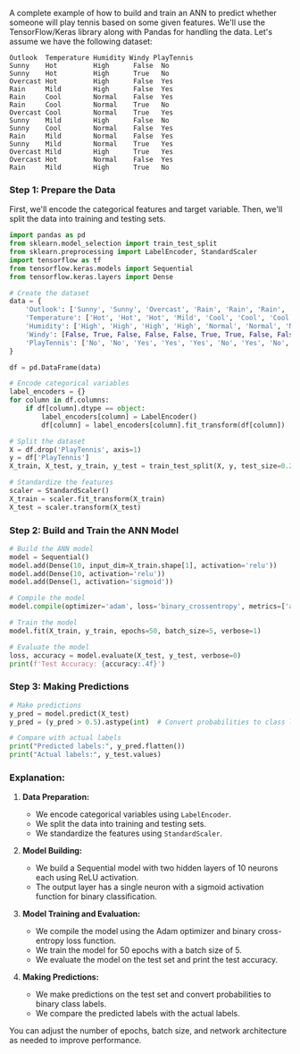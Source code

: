 A complete example of how to build and train an ANN to predict whether someone will play tennis based on some given features. We'll use the TensorFlow/Keras library along with Pandas for handling the data. Let's assume we have the following dataset:

```plaintext
Outlook  Temperature Humidity Windy PlayTennis
Sunny    Hot         High      False  No
Sunny    Hot         High      True   No
Overcast Hot         High      False  Yes
Rain     Mild        High      False  Yes
Rain     Cool        Normal    False  Yes
Rain     Cool        Normal    True   No
Overcast Cool        Normal    True   Yes
Sunny    Mild        High      False  No
Sunny    Cool        Normal    False  Yes
Rain     Mild        Normal    False  Yes
Sunny    Mild        Normal    True   Yes
Overcast Mild        High      True   Yes
Overcast Hot         Normal    False  Yes
Rain     Mild        High      True   No
```

### Step 1: Prepare the Data

First, we'll encode the categorical features and target variable. Then, we'll split the data into training and testing sets.

```python
import pandas as pd
from sklearn.model_selection import train_test_split
from sklearn.preprocessing import LabelEncoder, StandardScaler
import tensorflow as tf
from tensorflow.keras.models import Sequential
from tensorflow.keras.layers import Dense

# Create the dataset
data = {
    'Outlook': ['Sunny', 'Sunny', 'Overcast', 'Rain', 'Rain', 'Rain', 'Overcast', 'Sunny', 'Sunny', 'Rain', 'Sunny', 'Overcast', 'Overcast', 'Rain'],
    'Temperature': ['Hot', 'Hot', 'Hot', 'Mild', 'Cool', 'Cool', 'Cool', 'Mild', 'Cool', 'Mild', 'Mild', 'Mild', 'Hot', 'Mild'],
    'Humidity': ['High', 'High', 'High', 'High', 'Normal', 'Normal', 'Normal', 'High', 'Normal', 'Normal', 'Normal', 'High', 'Normal', 'High'],
    'Windy': [False, True, False, False, False, True, True, False, False, False, True, True, False, True],
    'PlayTennis': ['No', 'No', 'Yes', 'Yes', 'Yes', 'No', 'Yes', 'No', 'Yes', 'Yes', 'Yes', 'Yes', 'Yes', 'No']
}

df = pd.DataFrame(data)

# Encode categorical variables
label_encoders = {}
for column in df.columns:
    if df[column].dtype == object:
        label_encoders[column] = LabelEncoder()
        df[column] = label_encoders[column].fit_transform(df[column])

# Split the dataset
X = df.drop('PlayTennis', axis=1)
y = df['PlayTennis']
X_train, X_test, y_train, y_test = train_test_split(X, y, test_size=0.2, random_state=42)

# Standardize the features
scaler = StandardScaler()
X_train = scaler.fit_transform(X_train)
X_test = scaler.transform(X_test)
```

### Step 2: Build and Train the ANN Model

```python
# Build the ANN model
model = Sequential()
model.add(Dense(10, input_dim=X_train.shape[1], activation='relu'))
model.add(Dense(10, activation='relu'))
model.add(Dense(1, activation='sigmoid'))

# Compile the model
model.compile(optimizer='adam', loss='binary_crossentropy', metrics=['accuracy'])

# Train the model
model.fit(X_train, y_train, epochs=50, batch_size=5, verbose=1)

# Evaluate the model
loss, accuracy = model.evaluate(X_test, y_test, verbose=0)
print(f'Test Accuracy: {accuracy:.4f}')
```

### Step 3: Making Predictions

```python
# Make predictions
y_pred = model.predict(X_test)
y_pred = (y_pred > 0.5).astype(int)  # Convert probabilities to class labels

# Compare with actual labels
print("Predicted labels:", y_pred.flatten())
print("Actual labels:", y_test.values)
```

### Explanation:

1. **Data Preparation:**
   - We encode categorical variables using `LabelEncoder`.
   - We split the data into training and testing sets.
   - We standardize the features using `StandardScaler`.

2. **Model Building:**
   - We build a Sequential model with two hidden layers of 10 neurons each using ReLU activation.
   - The output layer has a single neuron with a sigmoid activation function for binary classification.

3. **Model Training and Evaluation:**
   - We compile the model using the Adam optimizer and binary cross-entropy loss function.
   - We train the model for 50 epochs with a batch size of 5.
   - We evaluate the model on the test set and print the test accuracy.

4. **Making Predictions:**
   - We make predictions on the test set and convert probabilities to binary class labels.
   - We compare the predicted labels with the actual labels.

You can adjust the number of epochs, batch size, and network architecture as needed to improve performance.
